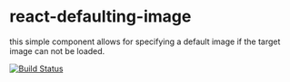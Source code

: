# react-defaulting-image

this simple component allows for specifying a default image if the target image can not be loaded.

[![Build Status](https://travis-ci.org/tony-kerz/react-defaulting-image.svg?branch=tk%2Ftravis)](https://travis-ci.org/tony-kerz/react-defaulting-image)
